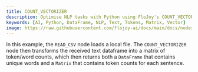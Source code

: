 ```yaml
---
title: COUNT_VECTORIZER
description: Optimise NLP tasks with Python using FloJoy's COUNT_VECTORIZER. It efficiently analyses text (matrix, vector or dataframe) and returns a matrix with unique token counts for each sentence.
keywords: [AI, Python, DataFrame, NLP, Text, Tokens, Matrix, Vector]
image: https://raw.githubusercontent.com/flojoy-ai/docs/main/docs/nodes/AI_ML/NLP/COUNT_VECTORIZER/examples/EX1/output.jpeg
---
```


In this example, the `READ_CSV` node loads a local file. The `COUNT_VECTORIZER` node then transforms the received text dataframe into a matrix of token/word counts, which then returns both a `DataFrame` that contains unique words and a `Matrix` that contains token counts for each sentence.